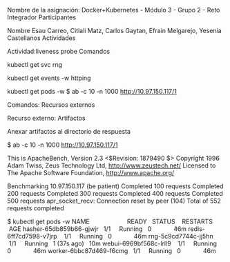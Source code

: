Nombre de la asignación: Docker+Kubernetes - Módulo 3 - Grupo 2 - Reto Integrador
Participantes

Nombre Esau Carreo, Citlali Matz, Carlos Gaytan, Efrain Melgarejo, Yesenia Castellanos
Actividades

Actividad:liveness probe
Comandos

kubectl get svc rng


kubectl get events -w
httping <ClusterIP>

kubectl get pods -w
$ ab -c 10 -n 1000 http://10.97.150.117/1

Comandos: 
Recursos externos

Recurso externo: 
Artifactos

Anexar artifactos al directorio de respuesta

$ ab -c 10 -n 1000 http://10.97.150.117/1

This is ApacheBench, Version 2.3 <$Revision: 1879490 $>
Copyright 1996 Adam Twiss, Zeus Technology Ltd, http://www.zeustech.net/
Licensed to The Apache Software Foundation, http://www.apache.org/

Benchmarking 10.97.150.117 (be patient)
Completed 100 requests
Completed 200 requests
Completed 300 requests
Completed 400 requests
Completed 500 requests
apr_socket_recv: Connection reset by peer (104)
Total of 552 requests completed

$ kubectl get pods -w
NAME                      READY   STATUS    RESTARTS      AGE
hasher-65db859b66-gjwjr   1/1     Running   0             46m
redis-6ff7cd7598-v7jrp    1/1     Running   0             46m
rng-5c9cd7744c-jj5hn      1/1     Running   1 (37s ago)   10m
webui-6969bf568c-lrll9    1/1     Running   0             46m
worker-6bbc87d469-f6cmg   1/1     Running   0             46m

